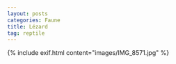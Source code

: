 ```yaml
---
layout: posts
categories: Faune
title: Lézard
tag: reptile
---
```

{% include exif.html content="images/IMG_8571.jpg" %}
